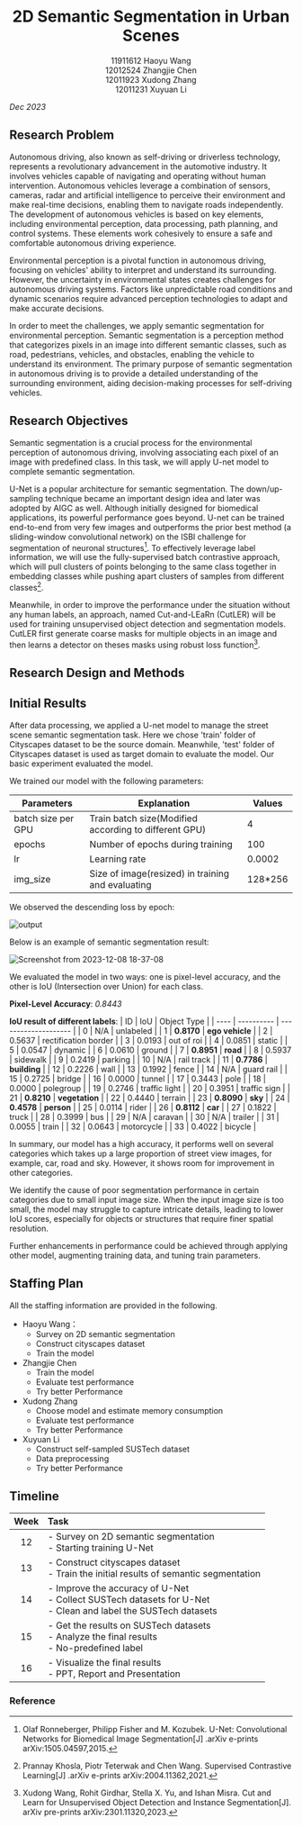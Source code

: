 <h1 align = "center">2D Semantic Segmentation in Urban Scenes</h1>
<center>11911612 Haoyu Wang</center>  

<center>12012524 Zhangjie Chen</center>

<center>12011923 Xudong Zhang</center>

<center>12011231 Xuyuan Li</center>

*Dec 2023*

## Research Problem
Autonomous driving, also known as self-driving or driverless technology, represents a revolutionary advancement in the automotive industry. It involves vehicles capable of navigating and operating without human intervention. Autonomous vehicles leverage a combination of sensors, cameras, radar and artificial intelligence to perceive their environment and make real-time decisions, enabling them to navigate roads independently. The development of autonomous vehicles is based on key elements, including environmental perception, data processing, path planning, and control systems. These elements work cohesively to ensure a safe and comfortable autonomous driving experience.

Environmental perception is a pivotal function in autonomous driving, focusing on vehicles' ability to interpret and understand its surrounding. However, the uncertainty in environmental states creates challenges for autonomous driving systems. Factors like unpredictable road conditions and dynamic scenarios require advanced perception technologies to adapt and make accurate decisions.

In order to meet the challenges, we apply semantic segmentation for environmental perception. Semantic segmentation is a perception method that categorizes pixels in an image into different semantic classes, such as road, pedestrians, vehicles, and obstacles, enabling the vehicle to understand its environment. The primary purpose of semantic segmentation in autonomous driving is to provide a detailed understanding of the surrounding environment, aiding decision-making processes for self-driving vehicles.

## Research Objectives
Semantic segmentation is a crucial process for the environmental perception of autonomous driving, involving associating each pixel of an image with predefined class.  In this task, we will apply U-net model to complete semantic segmentation.

U-Net is a popular architecture for semantic segmentation. The down/up-sampling technique became an important design idea and later was adopted by AIGC as well. Although initially designed for biomedical applications, its powerful performance goes beyond. U-net can be trained end-to-end from very few images and outperforms the prior best method (a sliding-window convolutional network) on the ISBI challenge for segmentation of neuronal structures[^1]. To effectively leverage label information, we will use the fully-supervised batch contrastive approach, which will pull clusters of points belonging to the same class together in embedding classes while pushing apart clusters of samples from different classes[^2].

Meanwhile, in order to improve the performance under the situation without any human labels, an approach, named Cut-and-LEaRn (CutLER) will be used for training unsupervised object detection and segmentation models. CutLER first generate coarse masks for multiple objects in an image and then learns a detector on theses masks using robust loss function[^3].



## Research Design and Methods



## Initial Results

After data processing, we applied a U-net model to manage the street scene semantic segmentation task. Here we chose 'train' folder of Cityscapes dataset to be the source domain. Meanwhile, 'test' folder of Cityscapes dataset is used as target domain to evaluate the model. Our basic experiment evaluated the model.

We trained our model with the following parameters:

| Parameters         | Explanation                                           | Values  |
| ------------------ | ----------------------------------------------------- | ------- |
| batch size per GPU | Train batch size(Modified according to different GPU) | 4       |
| epochs             | Number of epochs during training                      | 100     |
| lr                 | Learning rate                                         | 0.0002  |
| img_size           | Size of image(resized) in training and evaluating     | 128*256 |

We observed the descending loss by epoch:

![output](https://github.com/starga2er777/CS405_Project_SUSTech/assets/84237574/f052bc9c-ff8e-40ff-96a0-b8e2ae4f5e0a)


Below is an example of semantic segmentation result:

![Screenshot from 2023-12-08 18-37-08](https://github.com/starga2er777/CS405_Project_SUSTech/assets/84237574/4a7a2939-a51e-47f9-950b-99c4348a59a8)


We evaluated the model in two ways: one is pixel-level accuracy, and the other is IoU (Intersection over Union) for each class.

**Pixel-Level Accuracy**: *0.8443*

**IoU result of different labels**:
| ID   | IoU        | Object Type          |
| ---- | ---------- | -------------------- |
| 0    | N/A        | unlabeled            |
| 1    | **0.8170** | **ego vehicle**      |
| 2    | 0.5637     | rectification border |
| 3    | 0.0193     | out of roi           |
| 4    | 0.0851     | static               |
| 5    | 0.0547     | dynamic              |
| 6    | 0.0610     | ground               |
| 7    | **0.8951** | **road**             |
| 8    | 0.5937     | sidewalk             |
| 9    | 0.2419     | parking              |
| 10   | N/A        | rail track           |
| 11   | **0.7786** | **building**         |
| 12   | 0.2226     | wall                 |
| 13   | 0.1992     | fence                |
| 14   | N/A        | guard rail           |
| 15   | 0.2725     | bridge               |
| 16   | 0.0000     | tunnel               |
| 17   | 0.3443     | pole                 |
| 18   | 0.0000     | polegroup            |
| 19   | 0.2746     | traffic light        |
| 20   | 0.3951     | traffic sign         |
| 21   | **0.8210** | **vegetation**       |
| 22   | 0.4440     | terrain              |
| 23   | **0.8090** | **sky**              |
| 24   | **0.4578** | **person**           |
| 25   | 0.0114     | rider                |
| 26   | **0.8112** | **car**              |
| 27   | 0.1822     | truck                |
| 28   | 0.3999     | bus                  |
| 29   | N/A        | caravan              |
| 30   | N/A        | trailer              |
| 31   | 0.0055     | train                |
| 32   | 0.0643     | motorcycle           |
| 33   | 0.4022     | bicycle              |

In summary, our model has a high accuracy, it performs well on several categories which takes up a large proportion of street view images, for example, car, road and sky. However, it shows room for improvement in other categories. 

We identify the cause of poor segmentation performance in certain categories due to small input image size. When the input image size is too small, the model may struggle to capture intricate details, leading to lower IoU scores, especially for objects or structures that require finer spatial resolution. 

Further enhancements in performance could be achieved through applying other model, augmenting training data, and tuning train parameters.



## Staffing Plan

All the staffing information are provided in the following.

- Haoyu Wang：
  - Survey on 2D semantic segmentation
  - Construct cityscapes dataset
  - Train the model
- Zhangjie Chen
  - Train the model
  - Evaluate test performance
  - Try better Performance
- Xudong Zhang
  - Choose model and estimate memory consumption
  - Evaluate test performance
  - Try better Performance
- Xuyuan Li
  - Construct self-sampled SUSTech dataset
  - Data preprocessing
  - Try better Performance

## Timeline

| Week | Task                                                         |
| :--: | :----------------------------------------------------------- |
|  12  | - Survey on 2D semantic segmentation<br />- Starting training U-Net |
|  13  | - Construct cityscapes dataset<br />- Train the initial results of semantic segmentation |
|  14  | - Improve the accuracy of U-Net<br />- Collect SUSTech datasets for U-Net<br />- Clean and label the SUSTech datasets |
|  15  | - Get the results on SUSTech datasets<br />- Analyze the final results<br />- No-predefined label |
|  16  | - Visualize the final results<br />- PPT, Report and Presentation |



### Reference
[^1]: Olaf Ronneberger, Philipp Fisher and M. Kozubek. U-Net: Convolutional Networks for Biomedical Image Segmentation[J]  .arXiv e-prints arXiv:1505.04597,2015.
[^2]: Prannay Khosla, Piotr Teterwak and Chen Wang. Supervised Contrastive Learning[J] .arXiv e-prints arXiv:2004.11362,2021.
[^3]: Xudong Wang, Rohit Girdhar, Stella X. Yu, and Ishan Misra. Cut and Learn for Unsupervised Object Detection and Instance Segmentation[J]. arXiv pre-prints arXiv:2301.11320,2023.
